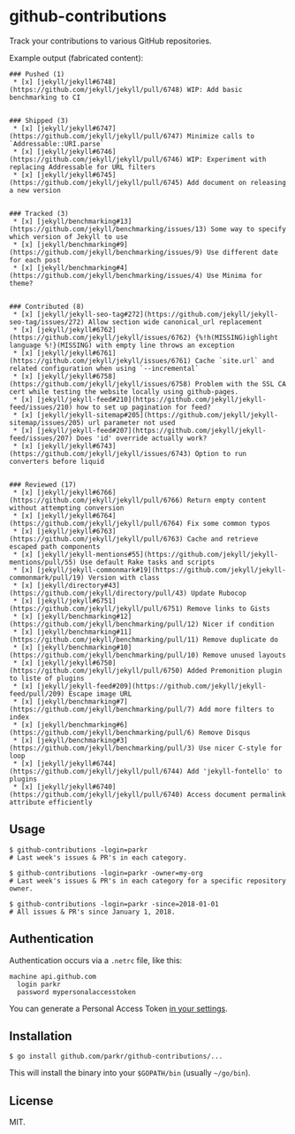 # github-contributions

Track your contributions to various GitHub repositories.

Example output (fabricated content):

    ### Pushed (1)
     * [x] [jekyll/jekyll#6748](https://github.com/jekyll/jekyll/pull/6748) WIP: Add basic benchmarking to CI


    ### Shipped (3)
     * [x] [jekyll/jekyll#6747](https://github.com/jekyll/jekyll/pull/6747) Minimize calls to `Addressable::URI.parse`
     * [x] [jekyll/jekyll#6746](https://github.com/jekyll/jekyll/pull/6746) WIP: Experiment with replacing Addressable for URL filters
     * [x] [jekyll/jekyll#6745](https://github.com/jekyll/jekyll/pull/6745) Add document on releasing a new version


    ### Tracked (3)
     * [x] [jekyll/benchmarking#13](https://github.com/jekyll/benchmarking/issues/13) Some way to specify which version of Jekyll to use
     * [x] [jekyll/benchmarking#9](https://github.com/jekyll/benchmarking/issues/9) Use different date for each post
     * [x] [jekyll/benchmarking#4](https://github.com/jekyll/benchmarking/issues/4) Use Minima for theme?


    ### Contributed (8)
     * [x] [jekyll/jekyll-seo-tag#272](https://github.com/jekyll/jekyll-seo-tag/issues/272) Allow section wide canonical_url replacement
     * [x] [jekyll/jekyll#6762](https://github.com/jekyll/jekyll/issues/6762) {%!h(MISSING)ighlight language %!}(MISSING) with empty line throws an exception
     * [x] [jekyll/jekyll#6761](https://github.com/jekyll/jekyll/issues/6761) Cache `site.url` and related configuration when using `--incremental`
     * [x] [jekyll/jekyll#6758](https://github.com/jekyll/jekyll/issues/6758) Problem with the SSL CA cert while testing the website locally using github-pages.
     * [x] [jekyll/jekyll-feed#210](https://github.com/jekyll/jekyll-feed/issues/210) how to set up pagination for feed?
     * [x] [jekyll/jekyll-sitemap#205](https://github.com/jekyll/jekyll-sitemap/issues/205) url parameter not used
     * [x] [jekyll/jekyll-feed#207](https://github.com/jekyll/jekyll-feed/issues/207) Does 'id' override actually work?
     * [x] [jekyll/jekyll#6743](https://github.com/jekyll/jekyll/issues/6743) Option to run converters before liquid


    ### Reviewed (17)
     * [x] [jekyll/jekyll#6766](https://github.com/jekyll/jekyll/pull/6766) Return empty content without attempting conversion
     * [x] [jekyll/jekyll#6764](https://github.com/jekyll/jekyll/pull/6764) Fix some common typos
     * [x] [jekyll/jekyll#6763](https://github.com/jekyll/jekyll/pull/6763) Cache and retrieve escaped path components
     * [x] [jekyll/jekyll-mentions#55](https://github.com/jekyll/jekyll-mentions/pull/55) Use default Rake tasks and scripts
     * [x] [jekyll/jekyll-commonmark#19](https://github.com/jekyll/jekyll-commonmark/pull/19) Version with class
     * [x] [jekyll/directory#43](https://github.com/jekyll/directory/pull/43) Update Rubocop
     * [x] [jekyll/jekyll#6751](https://github.com/jekyll/jekyll/pull/6751) Remove links to Gists
     * [x] [jekyll/benchmarking#12](https://github.com/jekyll/benchmarking/pull/12) Nicer if condition
     * [x] [jekyll/benchmarking#11](https://github.com/jekyll/benchmarking/pull/11) Remove duplicate do
     * [x] [jekyll/benchmarking#10](https://github.com/jekyll/benchmarking/pull/10) Remove unused layouts
     * [x] [jekyll/jekyll#6750](https://github.com/jekyll/jekyll/pull/6750) Added Premonition plugin to liste of plugins
     * [x] [jekyll/jekyll-feed#209](https://github.com/jekyll/jekyll-feed/pull/209) Escape image URL
     * [x] [jekyll/benchmarking#7](https://github.com/jekyll/benchmarking/pull/7) Add more filters to index
     * [x] [jekyll/benchmarking#6](https://github.com/jekyll/benchmarking/pull/6) Remove Disqus
     * [x] [jekyll/benchmarking#3](https://github.com/jekyll/benchmarking/pull/3) Use nicer C-style for loop
     * [x] [jekyll/jekyll#6744](https://github.com/jekyll/jekyll/pull/6744) Add 'jekyll-fontello' to plugins
     * [x] [jekyll/jekyll#6740](https://github.com/jekyll/jekyll/pull/6740) Access document permalink attribute efficiently

## Usage

```console
$ github-contributions -login=parkr
# Last week's issues & PR's in each category.
```

```console
$ github-contributions -login=parkr -owner=my-org
# Last week's issues & PR's in each category for a specific repository owner.
```

```console
$ github-contributions -login=parkr -since=2018-01-01
# All issues & PR's since January 1, 2018.
```

## Authentication

Authentication occurs via a `.netrc` file, like this:

```netrc
machine api.github.com
  login parkr
  password mypersonalaccesstoken
```

You can generate a Personal Access Token [in your
settings](https://github.com/settings/tokens).

## Installation

```console
$ go install github.com/parkr/github-contributions/...
```

This will install the binary into your `$GOPATH/bin` (usually `~/go/bin`).

## License

MIT.
